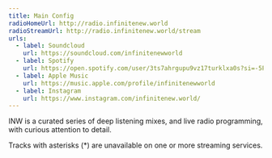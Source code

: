```yaml
---
title: Main Config
radioHomeUrl: http://radio.infinitenew.world
radioStreamUrl: http://radio.infinitenew.world/stream
urls:
  - label: Soundcloud
    url: https://soundcloud.com/infinitenewworld
  - label: Spotify
    url: https://open.spotify.com/user/3ts7ahrgupu9vz17turklxa0s?si=-5PeM-39SKWogeQgvP8HaQ
  - label: Apple Music
    url: https://music.apple.com/profile/infinitenewworld
  - label: Instagram
    url: https://www.instagram.com/infinitenew.world/
---
```

INW is a curated series of deep listening mixes, and live radio programming,
with curious attention to detail.

Tracks with asterisks (*) are unavailable on one or more streaming services.
